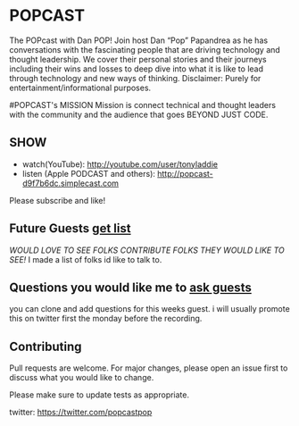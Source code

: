 # POPCAST
The POPcast with Dan POP! Join host Dan “Pop” Papandrea as he has conversations with the fascinating people that are driving technology and thought leadership. We cover their personal stories and their journeys including their wins and losses to deep dive into what it is like to lead
through technology and new ways of thinking. Disclaimer: Purely for entertainment/informational purposes.

#POPCAST's MISSION
Mission is connect technical and thought leaders with the community and the audience that goes BEYOND JUST CODE.

## SHOW
* watch(YouTube): http://youtube.com/user/tonyladdie
* listen (Apple PODCAST and others): http://popcast-d9f7b6dc.simplecast.com

Please subscribe and like!

## Future Guests [get list](guestlist.md)
*WOULD LOVE TO SEE FOLKS CONTRIBUTE FOLKS THEY WOULD LIKE TO SEE!* I made a list of folks id like to talk to.

## Questions you would like me to [ask guests](questions.md) 
you can clone and add questions for this weeks guest.  i will usually promote this on twitter first the monday before the recording.

## Contributing
Pull requests are welcome. For major changes, please open an issue first to discuss what you would like to change.

Please make sure to update tests as appropriate.

twitter: https://twitter.com/popcastpop
